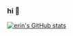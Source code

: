 ### hi 🤠

[![erin's GitHub stats](https://github-readme-stats.vercel.app/api?username=erl-ang)](https://github.com/erl-ang/github-readme-stats)

<!--
**erl-ang/erl-ang** is a ✨ _special_ ✨ repository because its `README.md` (this file) appears on your GitHub profile.

Here are some ideas to get you started:

- 🔭 I’m currently working on ...
- 🌱 I’m currently learning ...
- 👯 I’m looking to collaborate on ...
- 🤔 I’m looking for help with ...
- 💬 Ask me about ...
- 📫 How to reach me: ...
- 😄 Pronouns: ...
- ⚡ Fun fact: ...
-->
